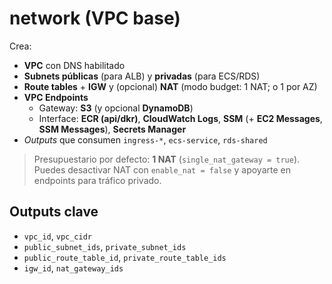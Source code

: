 # network (VPC base)

Crea:
- **VPC** con DNS habilitado
- **Subnets públicas** (para ALB) y **privadas** (para ECS/RDS)
- **Route tables** + **IGW** y (opcional) **NAT** (modo budget: 1 NAT; o 1 por AZ)
- **VPC Endpoints**
  - Gateway: **S3** (y opcional **DynamoDB**)
  - Interface: **ECR (api/dkr)**, **CloudWatch Logs**, **SSM** (+ **EC2 Messages**, **SSM Messages**), **Secrets Manager**
- *Outputs* que consumen `ingress-*`, `ecs-service`, `rds-shared`

> Presupuestario por defecto: **1 NAT** (`single_nat_gateway = true`).  
> Puedes desactivar NAT con `enable_nat = false` y apoyarte en endpoints para tráfico privado.

## Outputs clave
- `vpc_id`, `vpc_cidr`
- `public_subnet_ids`, `private_subnet_ids`
- `public_route_table_id`, `private_route_table_ids`
- `igw_id`, `nat_gateway_ids`
